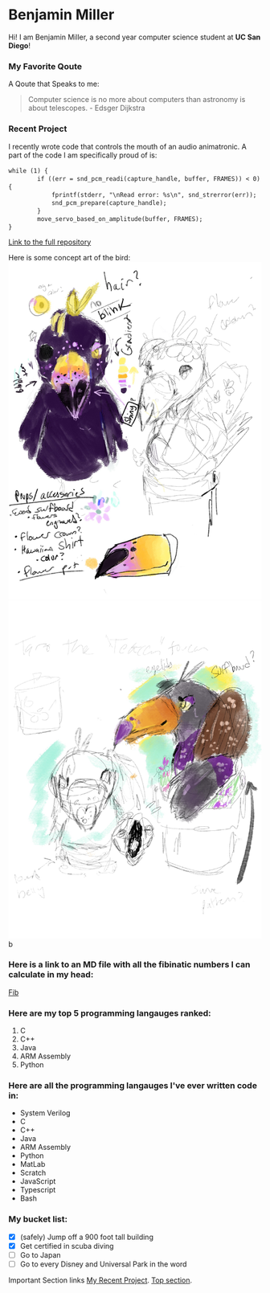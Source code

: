 # Benjamin Miller
Hi! I am Benjamin Miller, a second year computer science student at **UC San Diego**!


### My Favorite Qoute
A Qoute that Speaks to me:
> Computer science is no more about computers than astronomy is about telescopes. - Edsger Dijkstra

### Recent Project
I recently wrote code that controls the mouth of an audio animatronic. A part of the code I am specifically proud of is:
```
while (1) {
    	if ((err = snd_pcm_readi(capture_handle, buffer, FRAMES)) < 0) {
        	fprintf(stderr, "\nRead error: %s\n", snd_strerror(err));
        	snd_pcm_prepare(capture_handle);
    	}
    	move_servo_based_on_amplitude(buffer, FRAMES);
}
```
[Link to the full repository](https://github.com/BenMiller0/teaAnimatronic/tree/main)

Here is some concept art of the bird:
![img1](images/ConceptArt1.jpg) 
![img2](images/ConceptArt2.jpg) b

### Here is a link to an MD file with all the fibinatic numbers I can calculate in my head:
[Fib](fib.md)

### Here are my top 5 programming langauges ranked:
1. C
2. C++
3. Java
4. ARM Assembly
5. Python

### Here are all the programming langauges I've ever written code in:
- System Verilog
- C
- C++
- Java
- ARM Assembly
- Python
- MatLab
- Scratch
- JavaScript
- Typescript
- Bash

### My bucket list:
- [x] (safely) Jump off a 900 foot tall building
- [x] Get certified in scuba diving
- [ ] Go to Japan
- [ ] Go to every Disney and Universal Park in the word

Important Section links
[My Recent Project](#Recent-Project).
[Top section](#Benjamin-Miller).
